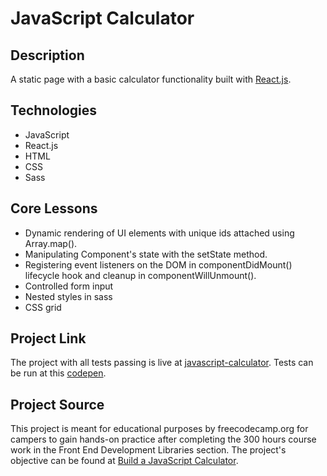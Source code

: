 # JavaScript Calculator

## Description

A static page with a basic calculator functionality built with [React.js](https://reactjs.org).

## Technologies

- JavaScript
- React.js
- HTML
- CSS
- Sass

## Core Lessons

- Dynamic rendering of UI elements with unique ids attached using Array.map().
- Manipulating Component's state with the setState method.
- Registering event listeners on the DOM in componentDidMount() lifecycle hook and cleanup in componentWillUnmount().
- Controlled form input
- Nested styles in sass
- CSS grid

## Project Link

The project with all tests passing is live at [javascript-calculator](https://niranad.github.io/javascript-calculator). Tests can be run at this [codepen](https://codepen.io/niranad/full/eYvveqP).

## Project Source

This project is meant for educational purposes by freecodecamp.org for campers to gain hands-on practice after completing the 300 hours course work in the Front End Development Libraries section. The project's objective can be found at [Build a JavaScript Calculator](https://www.freecodecamp.org/learn/front-end-development-libraries/front-end-development-libraries-projects/build-a-javascript-calculator).
